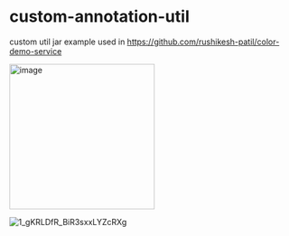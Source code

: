 # custom-annotation-util
custom util jar example used in https://github.com/rushikesh-patil/color-demo-service

<img width="257" alt="image" src="https://user-images.githubusercontent.com/39215946/209475455-bbb76a47-1e06-4413-b7fa-17706c8c8589.png">


![1_gKRLDfR_BiR3sxxLYZcRXg](https://user-images.githubusercontent.com/39215946/209475607-c216f3b5-f379-4607-96c5-0c774239932a.png)
